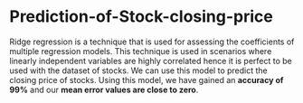 # Prediction-of-Stock-closing-price

Ridge regression is a technique that is used for assessing the coefficients of
multiple regression models. This technique is used in scenarios where linearly
independent variables are highly correlated hence it is perfect to be used with
the dataset of stocks. We can use this model to predict the closing price of
stocks. 
Using this model, we have gained an __accuracy of 99%__ and our __mean error values are close to zero__.
